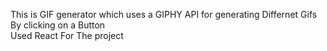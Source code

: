 This is GIF  generator which uses a GIPHY API for generating Differnet Gifs By clicking on a Button
<br/>
Used React For The project
